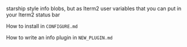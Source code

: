starship style info blobs, but as Iterm2 user variables that you can put in your Iterm2 status bar

How to install in `CONFIGURE.md`

How to write an info plugin in `NEW_PLUGIN.md`